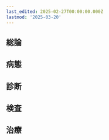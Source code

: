 ```yaml
---
last_edited: 2025-02-27T00:00:00.000Z
lastmod: '2025-03-20'
---
```





## 総論

  

## 病態

  

## 診断

  

## 検査

  

## 治療

